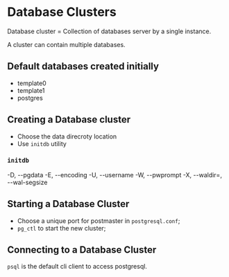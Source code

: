 # Database Clusters

Database cluster = Collection of databases server by a single instance.

A cluster can contain multiple databases.

## Default databases created initially

- template0
- template1
- postgres

## Creating a Database cluster

- Choose the data direcroty location
- Use `initdb` utility

### `initdb`

-D, --pgdata
-E, --encoding
-U, --username
-W, --pwprompt
-X, --waldir=, --wal-segsize

## Starting a Database Cluster

- Choose a unique port for postmaster in `postgresql.conf`;
- `pg_ctl` to start the new cluster;

## Connecting to a Database Cluster

`psql` is the default cli client to access postgresql.
